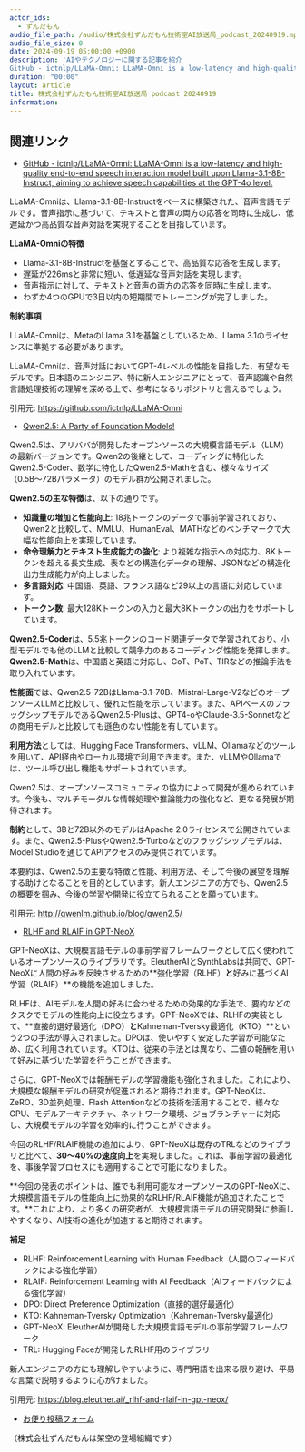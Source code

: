 ```yaml
---
actor_ids:
  - ずんだもん
audio_file_path: /audio/株式会社ずんだもん技術室AI放送局_podcast_20240919.mp3
audio_file_size: 0
date: 2024-09-19 05:00:00 +0900
description: 'AIやテクノロジーに関する記事を紹介  
GitHub - ictnlp/LLaMA-Omni: LLaMA-Omni is a low-latency and high-quality end-to-end speech interaction model built upon Llama-3.1-8B-Instruct, aiming to achieve speech capabilities at the GPT-4o level.、Qwen2.5: A Party of Foundation Models!、RLHF and RLAIF in GPT-NeoX'
duration: "00:00"
layout: article
title: 株式会社ずんだもん技術室AI放送局 podcast 20240919
information: 
---
```


## 関連リンク


- [GitHub - ictnlp/LLaMA-Omni: LLaMA-Omni is a low-latency and high-quality end-to-end speech interaction model built upon Llama-3.1-8B-Instruct, aiming to achieve speech capabilities at the GPT-4o level.](https://github.com/ictnlp/LLaMA-Omni)  



LLaMA-Omniは、Llama-3.1-8B-Instructをベースに構築された、音声言語モデルです。音声指示に基づいて、テキストと音声の両方の応答を同時に生成し、低遅延かつ高品質な音声対話を実現することを目指しています。

**LLaMA-Omniの特徴**

* Llama-3.1-8B-Instructを基盤とすることで、高品質な応答を生成します。
* 遅延が226msと非常に短い、低遅延な音声対話を実現します。
* 音声指示に対して、テキストと音声の両方の応答を同時に生成します。
* わずか4つのGPUで3日以内の短期間でトレーニングが完了しました。


**制約事項**

LLaMA-Omniは、MetaのLlama 3.1を基盤としているため、Llama 3.1のライセンスに準拠する必要があります。


LLaMA-Omniは、音声対話においてGPT-4レベルの性能を目指した、有望なモデルです。日本語のエンジニア、特に新人エンジニアにとって、音声認識や自然言語処理技術の理解を深める上で、参考になるリポジトリと言えるでしょう。

引用元: https://github.com/ictnlp/LLaMA-Omni


- [Qwen2.5: A Party of Foundation Models!](http://qwenlm.github.io/blog/qwen2.5/)  


Qwen2.5は、アリババが開発したオープンソースの大規模言語モデル（LLM）の最新バージョンです。Qwen2の後継として、コーディングに特化したQwen2.5-Coder、数学に特化したQwen2.5-Mathを含む、様々なサイズ（0.5B〜72Bパラメータ）のモデル群が公開されました。

**Qwen2.5の主な特徴**は、以下の通りです。

* **知識量の増加と性能向上**: 18兆トークンのデータで事前学習されており、Qwen2と比較して、MMLU、HumanEval、MATHなどのベンチマークで大幅な性能向上を実現しています。
* **命令理解力とテキスト生成能力の強化**: より複雑な指示への対応力、8Kトークンを超える長文生成、表などの構造化データの理解、JSONなどの構造化出力生成能力が向上しました。
* **多言語対応**: 中国語、英語、フランス語など29以上の言語に対応しています。
* **トークン数**: 最大128Kトークンの入力と最大8Kトークンの出力をサポートしています。


**Qwen2.5-Coder**は、5.5兆トークンのコード関連データで学習されており、小型モデルでも他のLLMと比較して競争力のあるコーディング性能を発揮します。**Qwen2.5-Math**は、中国語と英語に対応し、CoT、PoT、TIRなどの推論手法を取り入れています。

**性能面**では、Qwen2.5-72BはLlama-3.1-70B、Mistral-Large-V2などのオープンソースLLMと比較して、優れた性能を示しています。また、APIベースのフラッグシップモデルであるQwen2.5-Plusは、GPT4-oやClaude-3.5-Sonnetなどの商用モデルと比較しても遜色のない性能を有しています。


**利用方法**としては、Hugging Face Transformers、vLLM、Ollamaなどのツールを用いて、API経由やローカル環境で利用できます。また、vLLMやOllamaでは、ツール呼び出し機能もサポートされています。


Qwen2.5は、オープンソースコミュニティの協力によって開発が進められています。今後も、マルチモーダルな情報処理や推論能力の強化など、更なる発展が期待されます。


**制約**として、3Bと72B以外のモデルはApache 2.0ライセンスで公開されています。また、Qwen2.5-PlusやQwen2.5-Turboなどのフラッグシップモデルは、Model Studioを通じてAPIアクセスのみ提供されています。


本要約は、Qwen2.5の主要な特徴と性能、利用方法、そして今後の展望を理解する助けとなることを目的としています。新人エンジニアの方でも、Qwen2.5の概要を掴み、今後の学習や開発に役立てられることを願っています。 


引用元: http://qwenlm.github.io/blog/qwen2.5/


- [RLHF and RLAIF in GPT-NeoX](https://blog.eleuther.ai/_rlhf-and-rlaif-in-gpt-neox/)  



GPT-NeoXは、大規模言語モデルの事前学習フレームワークとして広く使われているオープンソースのライブラリです。EleutherAIとSynthLabsは共同で、GPT-NeoXに人間の好みを反映させるための**強化学習（RLHF）**と**好みに基づくAI学習（RLAIF）**の機能を追加しました。

RLHFは、AIモデルを人間の好みに合わせるための効果的な手法で、要約などのタスクでモデルの性能向上に役立ちます。GPT-NeoXでは、RLHFの実装として、**直接的選好最適化（DPO）**と**Kahneman-Tversky最適化（KTO）**という2つの手法が導入されました。DPOは、使いやすく安定した学習が可能なため、広く利用されています。KTOは、従来の手法とは異なり、二値の報酬を用いて好みに基づいた学習を行うことができます。

さらに、GPT-NeoXでは報酬モデルの学習機能も強化されました。これにより、大規模な報酬モデルの研究が促進されると期待されます。GPT-NeoXは、ZeRO、3D並列処理、Flash Attentionなどの技術を活用することで、様々なGPU、モデルアーキテクチャ、ネットワーク環境、ジョブランチャーに対応し、大規模モデルの学習を効率的に行うことができます。

今回のRLHF/RLAIF機能の追加により、GPT-NeoXは既存のTRLなどのライブラリと比べて、**30～40%の速度向上**を実現しました。これは、事前学習の最適化を、事後学習プロセスにも適用することで可能になりました。

**今回の発表のポイントは、誰でも利用可能なオープンソースのGPT-NeoXに、大規模言語モデルの性能向上に効果的なRLHF/RLAIF機能が追加されたことです。**これにより、より多くの研究者が、大規模言語モデルの研究開発に参画しやすくなり、AI技術の進化が加速すると期待されます。


**補足**

* RLHF: Reinforcement Learning with Human Feedback（人間のフィードバックによる強化学習）
* RLAIF: Reinforcement Learning with AI Feedback（AIフィードバックによる強化学習）
* DPO: Direct Preference Optimization（直接的選好最適化）
* KTO: Kahneman-Tversky Optimization（Kahneman-Tversky最適化）
* GPT-NeoX: EleutherAIが開発した大規模言語モデルの事前学習フレームワーク
* TRL: Hugging Faceが開発したRLHF用のライブラリ


新人エンジニアの方にも理解しやすいように、専門用語を出来る限り避け、平易な言葉で説明するように心がけました。

引用元: https://blog.eleuther.ai/_rlhf-and-rlaif-in-gpt-neox/



- [お便り投稿フォーム](https://forms.gle/ffg4JTfqdiqK62qf9)

（株式会社ずんだもんは架空の登場組織です）
